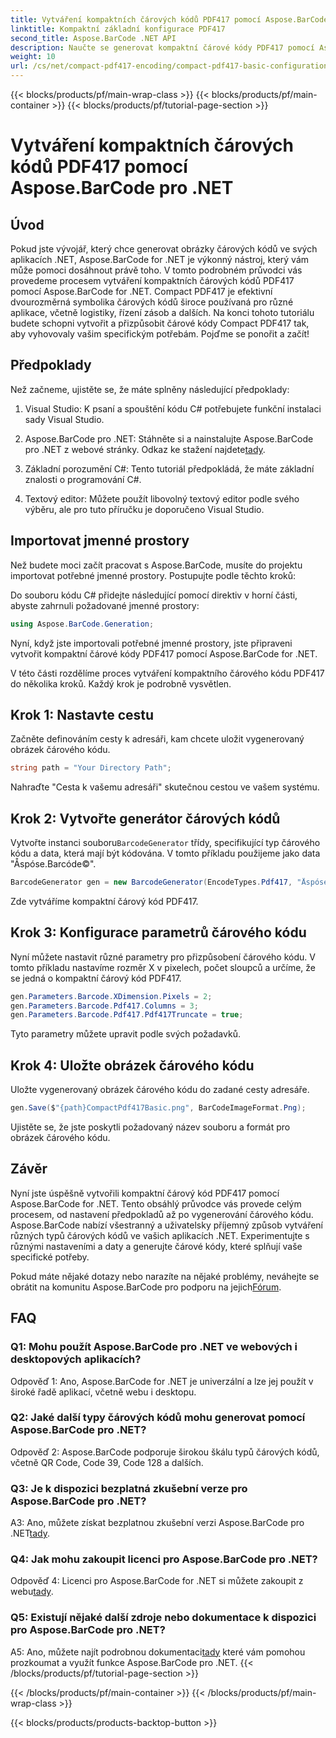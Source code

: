 ```yaml
---
title: Vytváření kompaktních čárových kódů PDF417 pomocí Aspose.BarCode pro .NET
linktitle: Kompaktní základní konfigurace PDF417
second_title: Aspose.BarCode .NET API
description: Naučte se generovat kompaktní čárové kódy PDF417 pomocí Aspose.BarCode pro .NET. Komplexní průvodce s pokyny krok za krokem a příklady kódu.
weight: 10
url: /cs/net/compact-pdf417-encoding/compact-pdf417-basic-configuration/
---
```


{{< blocks/products/pf/main-wrap-class >}}
{{< blocks/products/pf/main-container >}}
{{< blocks/products/pf/tutorial-page-section >}}

# Vytváření kompaktních čárových kódů PDF417 pomocí Aspose.BarCode pro .NET

## Úvod

Pokud jste vývojář, který chce generovat obrázky čárových kódů ve svých aplikacích .NET, Aspose.BarCode for .NET je výkonný nástroj, který vám může pomoci dosáhnout právě toho. V tomto podrobném průvodci vás provedeme procesem vytváření kompaktních čárových kódů PDF417 pomocí Aspose.BarCode for .NET. Compact PDF417 je efektivní dvourozměrná symbolika čárových kódů široce používaná pro různé aplikace, včetně logistiky, řízení zásob a dalších. Na konci tohoto tutoriálu budete schopni vytvořit a přizpůsobit čárové kódy Compact PDF417 tak, aby vyhovovaly vašim specifickým potřebám. Pojďme se ponořit a začít!

## Předpoklady

Než začneme, ujistěte se, že máte splněny následující předpoklady:

1. Visual Studio: K psaní a spouštění kódu C# potřebujete funkční instalaci sady Visual Studio.

2.  Aspose.BarCode pro .NET: Stáhněte si a nainstalujte Aspose.BarCode pro .NET z webové stránky. Odkaz ke stažení najdete[tady](https://releases.aspose.com/barcode/net/).

3. Základní porozumění C#: Tento tutoriál předpokládá, že máte základní znalosti o programování C#.

4. Textový editor: Můžete použít libovolný textový editor podle svého výběru, ale pro tuto příručku je doporučeno Visual Studio.

## Importovat jmenné prostory

Než budete moci začít pracovat s Aspose.BarCode, musíte do projektu importovat potřebné jmenné prostory. Postupujte podle těchto kroků:


Do souboru kódu C# přidejte následující pomocí direktiv v horní části, abyste zahrnuli požadované jmenné prostory:

```csharp
using Aspose.BarCode.Generation;
```

Nyní, když jste importovali potřebné jmenné prostory, jste připraveni vytvořit kompaktní čárové kódy PDF417 pomocí Aspose.BarCode for .NET.

V této části rozdělíme proces vytváření kompaktního čárového kódu PDF417 do několika kroků. Každý krok je podrobně vysvětlen.

## Krok 1: Nastavte cestu

Začněte definováním cesty k adresáři, kam chcete uložit vygenerovaný obrázek čárového kódu.

```csharp
string path = "Your Directory Path";
```

Nahraďte "Cesta k vašemu adresáři" skutečnou cestou ve vašem systému.

## Krok 2: Vytvořte generátor čárových kódů

 Vytvořte instanci souboru`BarcodeGenerator` třídy, specifikující typ čárového kódu a data, která mají být kódována. V tomto příkladu použijeme jako data "Åspóse.Barcóde©".

```csharp
BarcodeGenerator gen = new BarcodeGenerator(EncodeTypes.Pdf417, "Åspóse.Barcóde©");
```

Zde vytváříme kompaktní čárový kód PDF417.

## Krok 3: Konfigurace parametrů čárového kódu

Nyní můžete nastavit různé parametry pro přizpůsobení čárového kódu. V tomto příkladu nastavíme rozměr X v pixelech, počet sloupců a určíme, že se jedná o kompaktní čárový kód PDF417.

```csharp
gen.Parameters.Barcode.XDimension.Pixels = 2;
gen.Parameters.Barcode.Pdf417.Columns = 3;
gen.Parameters.Barcode.Pdf417.Pdf417Truncate = true;
```

Tyto parametry můžete upravit podle svých požadavků.

## Krok 4: Uložte obrázek čárového kódu

Uložte vygenerovaný obrázek čárového kódu do zadané cesty adresáře.

```csharp
gen.Save($"{path}CompactPdf417Basic.png", BarCodeImageFormat.Png);
```

Ujistěte se, že jste poskytli požadovaný název souboru a formát pro obrázek čárového kódu.

## Závěr

Nyní jste úspěšně vytvořili kompaktní čárový kód PDF417 pomocí Aspose.BarCode for .NET. Tento obsáhlý průvodce vás provede celým procesem, od nastavení předpokladů až po vygenerování čárového kódu. Aspose.BarCode nabízí všestranný a uživatelsky příjemný způsob vytváření různých typů čárových kódů ve vašich aplikacích .NET. Experimentujte s různými nastaveními a daty a generujte čárové kódy, které splňují vaše specifické potřeby.

 Pokud máte nějaké dotazy nebo narazíte na nějaké problémy, neváhejte se obrátit na komunitu Aspose.BarCode pro podporu na jejich[Fórum](https://forum.aspose.com/c/barcode/13).

## FAQ

### Q1: Mohu použít Aspose.BarCode pro .NET ve webových i desktopových aplikacích?

Odpověď 1: Ano, Aspose.BarCode for .NET je univerzální a lze jej použít v široké řadě aplikací, včetně webu i desktopu.

### Q2: Jaké další typy čárových kódů mohu generovat pomocí Aspose.BarCode pro .NET?

Odpověď 2: Aspose.BarCode podporuje širokou škálu typů čárových kódů, včetně QR Code, Code 39, Code 128 a dalších.

### Q3: Je k dispozici bezplatná zkušební verze pro Aspose.BarCode pro .NET?

 A3: Ano, můžete získat bezplatnou zkušební verzi Aspose.BarCode pro .NET[tady](https://releases.aspose.com/).

### Q4: Jak mohu zakoupit licenci pro Aspose.BarCode pro .NET?

 Odpověď 4: Licenci pro Aspose.BarCode for .NET si můžete zakoupit z webu[tady](https://purchase.aspose.com/buy).

### Q5: Existují nějaké další zdroje nebo dokumentace k dispozici pro Aspose.BarCode pro .NET?

 A5: Ano, můžete najít podrobnou dokumentaci[tady](https://reference.aspose.com/barcode/net/) které vám pomohou prozkoumat a využít funkce Aspose.BarCode pro .NET.
{{< /blocks/products/pf/tutorial-page-section >}}

{{< /blocks/products/pf/main-container >}}
{{< /blocks/products/pf/main-wrap-class >}}

{{< blocks/products/products-backtop-button >}}
